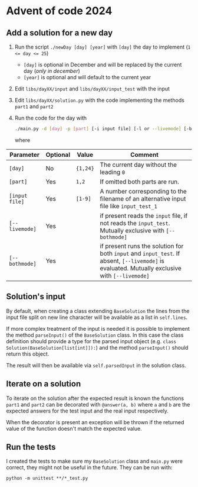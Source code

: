 # Advent of code 2024

## Add a solution for a new day

1. Run the script `./newDay [day] [year]` with `[day]` the day to implement (`1 <= day <= 25`)
   - `[day]` is optional in December and will be replaced by the current day (_only in december_)
   - `[year]` is optional and will default to the current year
1. Edit `libs/dayXX/input` and `libs/dayXX/input_test` with the input
1. Edit `libs/dayXX/solution.py` with the code implementing the methods `part1` and `part2`
1. Run the code for the day with

   ```bash
   ./main.py -d [day] -p [part] [-i input file] [-l or --livemode] [-b or --bothmode]
   ```

   where

| Parameter      | Optional | Value    | Comment                                                                                                                                        |
| -------------- | -------- | -------- | ---------------------------------------------------------------------------------------------------------------------------------------------- |
| `[day]`        | No       | `{1,24}` | The current day without the leading `0`                                                                                                        |
| `[part]`       | Yes      | `1,2`    | If omitted both parts are run.                                                                                                                 |
| `[input file]` | Yes      | `[1-9]`  | A number corresponding to the filename of an alternative input file like `input_test_1`                                                        |
| `[--livemode]` | Yes      |          | if present reads the `input` file, if not reads the `input_test`. Mutually exclusive with `[--bothmode]`                                       |
| `[--bothmode]` | Yes      |          | if present runs the solution for both `input` and `input_test`. If absent, `[--livemode]` is evaluated. Mutually exclusive with `[--livemode]` |

## Solution's input

By default, when creating a class extending `BaseSolution` the lines from the input file split on new line character will be available as a list in `self.lines`.

If more complex treatment of the input is needed it is possible to implement the method `parseInput()` of the `BaseSolution` class. In this case the class definition should provide a type for the parsed input object (e.g. `class Solution(BaseSolution[list[int]]):`) and the method `parseInput()` should return this object.

The result will then be available via `self.parsedInput` in the solution class.

## Iterate on a solution

To iterate on the solution after the expected result is known the functions `part1` and `part2` can be decorated with `@answer(a, b)` where `a` and `b` are the expected answers for the test input and the real input respectively.

When the decorator is present an exception will be thrown if the returned value of the function doesn't match the expected value.

## Run the tests

I created the tests to make sure my `BaseSolution` class and `main.py` were correct, they might not be useful in the future. They can be run with:

```shell
python -m unittest **/*_test.py
```

